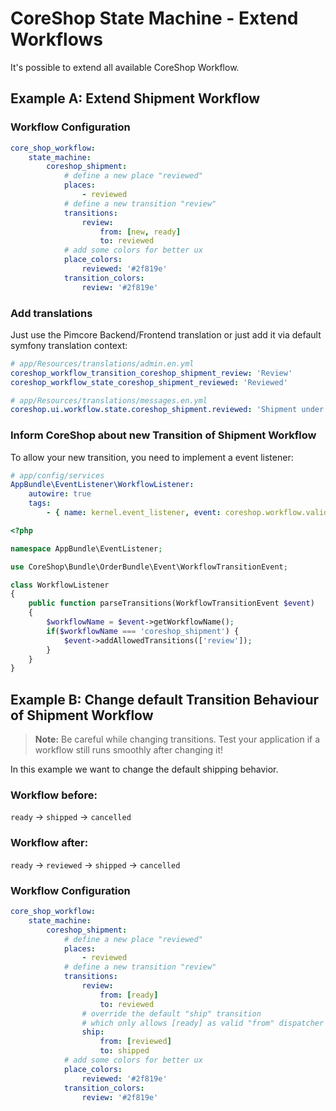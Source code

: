 # CoreShop State Machine - Extend Workflows

It's possible to extend all available CoreShop Workflow.

## Example A: Extend Shipment Workflow


### Workflow Configuration
```yml
core_shop_workflow:
    state_machine:
        coreshop_shipment:
            # define a new place "reviewed"
            places:
                - reviewed
            # define a new transition "review"
            transitions:
                review:
                    from: [new, ready]
                    to: reviewed
            # add some colors for better ux
            place_colors:
                reviewed: '#2f819e'
            transition_colors:
                review: '#2f819e'
```

### Add translations

Just use the Pimcore Backend/Frontend translation or just add it via default symfony translation context:

```yml
# app/Resources/translations/admin.en.yml
coreshop_workflow_transition_coreshop_shipment_review: 'Review'
coreshop_workflow_state_coreshop_shipment_reviewed: 'Reviewed'

# app/Resources/translations/messages.en.yml
coreshop.ui.workflow.state.coreshop_shipment.reviewed: 'Shipment under Review'
```

### Inform CoreShop about new Transition of Shipment Workflow

To allow your new transition, you need to implement a event listener:

```yml
# app/config/services
AppBundle\EventListener\WorkflowListener:
    autowire: true
    tags:
        - { name: kernel.event_listener, event: coreshop.workflow.valid_transitions, method: parseTransitions}
```

```php
<?php

namespace AppBundle\EventListener;

use CoreShop\Bundle\OrderBundle\Event\WorkflowTransitionEvent;

class WorkflowListener
{
    public function parseTransitions(WorkflowTransitionEvent $event)
    {
        $workflowName = $event->getWorkflowName();
        if($workflowName === 'coreshop_shipment') {
            $event->addAllowedTransitions(['review']);
        }
    }
}
```

## Example B: Change default Transition Behaviour of Shipment Workflow

> **Note:** Be careful while changing transitions. Test your application if a workflow still runs smoothly after changing it!

In this example we want to change the default shipping behavior.

### Workflow before:
`ready` -> `shipped` -> `cancelled`

### Workflow after:
`ready` -> `reviewed` -> `shipped` -> `cancelled`

### Workflow Configuration
```yml
core_shop_workflow:
    state_machine:
        coreshop_shipment:
            # define a new place "reviewed"
            places:
                - reviewed
            # define a new transition "review"
            transitions:
                review:
                    from: [ready]
                    to: reviewed
                # override the default "ship" transition
                # which only allows [ready] as valid "from" dispatcher
                ship:
                    from: [reviewed]
                    to: shipped
            # add some colors for better ux
            place_colors:
                reviewed: '#2f819e'
            transition_colors:
                review: '#2f819e'
```
